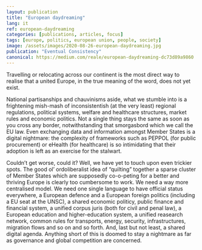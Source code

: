 ```yaml
---
layout: publication
title: "European daydreaming"
lang: it
ref: european-daydreaming
categories: [publications, articles, focus]
tags: [europe, politics, european union, people, society]
image: /assets/images/2020-08-26-european-daydreaming.jpg
publication: "Eventual Consistency"
canonical: https://medium.com/reale/european-daydreaming-dc73d89a9860
---
```


Travelling or relocating across our continent is the most direct way to realise that a united Europe, in the true meaning of the word, does not yet exist.

National partisanships and chauvinisms aside, what we stumble into is a frightening mish-mash of inconsistentish (at the very least) regional regulations, political systems, welfare and healthcare structures, market rules and economic politics. Not a single thing stays the same as soon as you cross any border, notwithstanding that smorgasbord which we call the EU law. Even exchanging data and information amongst Member States is a digital nightmare: the complexity of frameworks such as PEPPOL (for public procurement) or eHealth (for healthcare) is so intimidating that their adoption is left as an exercise for the stalwart.

Couldn’t get worse, could it? Well, we have yet to touch upon even trickier spots. The good ol’ ordoliberalist idea of “quilting” together a sparse cluster of Member States which are supposedly co-o-peting for a better and thriving Europe is clearly too cumbersome to work. We need a way more centralised model. We need one single language to have official status everywhere, a European defence and a European foreign politics (including a EU seat at the UNSC), a shared economic politicy, public finance and financial system, a unified corpus juris (both for civil and penal law), a European education and higher-education system, a unified reasearch network, common rules for transports, energy, security, infrastructures, migration flows and so on and so forth. And, last but not least, a shared digital agenda. Anything short of this is doomed to stay a nightmare as far as governance and global competition are concerned.
